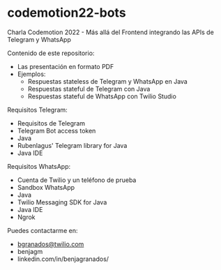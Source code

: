 # codemotion22-bots

Charla Codemotion 2022 - Más allá del Frontend integrando las APIs de Telegram y WhatsApp

Contenido de este repositorio:
* Las presentación en formato PDF
* Ejemplos:
    - Respuestas stateless de Telegram y WhatsApp en Java
    - Respuestas stateful de Telegram con Java
    - Respuestas stateful de WhatsApp con Twilio Studio

Requisitos Telegram:
 - Requisitos de Telegram
 - Telegram Bot access token
 - Java 
 - Rubenlagus' Telegram library for Java
 - Java IDE

Requisitos WhatsApp:
 - Cuenta de Twilio y un teléfono de prueba
 - Sandbox WhatsApp 
 - Java
 - Twilio Messaging SDK for Java
 - Java IDE
 - Ngrok

Puedes contactarme en: 
* bgranados@twilio.com
* benjagm
* linkedin.com/in/benjagranados/
